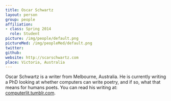 ```yaml
---
title: Oscar Schwartz
layout: person
group: people
affiliation:
- class: Spring 2014
  role: Student
picture: /img/people/default.png
pictureMed: /img/peopleMed/default.png
twitter:
github:
website: http://scarschwartz.com
place: Victoria, Australia
---
```

Oscar Schwartz is a writer from Melbourne, Australia. He is currently writing a PhD looking at whether computers can write poetry, and if so, what that means for humans poets. You can read his writing at: [computerlit.tumblr.com](http://www.computerlit.tumblr.com).
